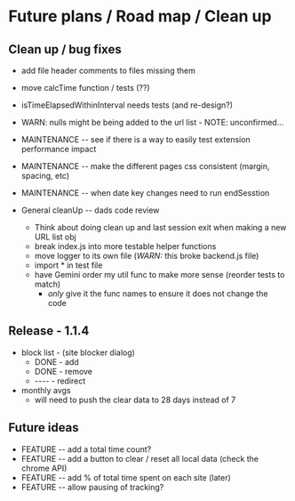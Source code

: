 # Future plans / Road map / Clean up

## Clean up / bug fixes

- add file header comments to files missing them
- move calcTime function / tests (??)
- isTimeElapsedWithinInterval needs tests (and re-design?)
- WARN: nulls might be being added to the url list - NOTE: unconfirmed...

- MAINTENANCE -- see if there is a way to easily test extension performance impact
- MAINTENANCE -- make the different pages css consistent (margin, spacing, etc)
- MAINTENANCE -- when date key changes need to run endSesstion

- General cleanUp -- dads code review
  - Think about doing clean up and last session exit when making a new URL list obj
  - break index.js into more testable helper functions
  - move logger to its own file (_WARN:_ this broke backend.js file)
  - import \* in test file
  - have Gemini order my util func to make more sense (reorder tests to match)
    - _only_ give it the func names to ensure it does not change the code

## Release - 1.1.4

- block list - (site blocker dialog)
  - DONE - add
  - DONE - remove
  - ---- - redirect
- monthly avgs
  - will need to push the clear data to 28 days instead of 7

## Future ideas

- FEATURE -- add a total time count?
- FEATURE -- add a button to clear / reset all local data (check the chrome API)
- FEATURE -- add % of total time spent on each site (later)
- FEATURE -- allow pausing of tracking?
